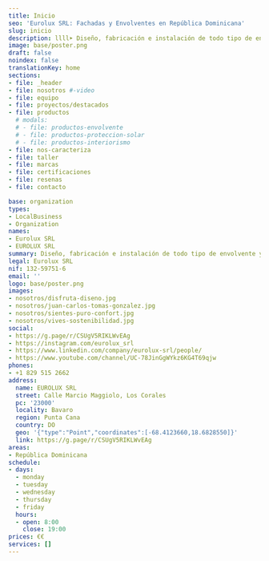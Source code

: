 ```yaml
---
title: Inicio
seo: 'Eurolux SRL: Fachadas y Envolventes en República Dominicana'
slug: inicio
description: llll➤ Diseño, fabricación e instalación de todo tipo de envolvente y fachada ligera para su proyecto ✅ aluminio y vidrio, toldos y palilleras, shutters…
image: base/poster.png
draft: false
noindex: false
translationKey: home
sections:
- file: _header
- file: nosotros #-video
- file: equipo
- file: proyectos/destacados
- file: productos
  # modals:
  # - file: productos-envolvente
  # - file: productos-proteccion-solar
  # - file: productos-interiorismo
- file: nos-caracteriza
- file: taller
- file: marcas
- file: certificaciones
- file: resenas
- file: contacto

base: organization
types:
- LocalBusiness
- Organization
names:
- Eurolux SRL
- EUROLUX SRL
summary: Diseño, fabricación e instalación de todo tipo de envolvente y fachada ligera para su proyecto en República Dominicana; aluminio y vidrio, toldos y palilleras, shutters…
legal: Eurolux SRL
nif: 132-59751-6
email: ''
logo: base/poster.png
images:
- nosotros/disfruta-diseno.jpg
- nosotros/juan-carlos-tomas-gonzalez.jpg
- nosotros/sientes-puro-confort.jpg
- nosotros/vives-sostenibilidad.jpg
social:
- https://g.page/r/CSUgV5RIKLWvEAg
- https://instagram.com/eurolux_srl
- https://www.linkedin.com/company/eurolux-srl/people/
- https://www.youtube.com/channel/UC-78JinGgWYkz6KG4T69qjw
phones:
- +1 829 515 2662
address:
  name: EUROLUX SRL
  street: Calle Marcio Maggiolo, Los Corales
  pc: '23000'
  locality: Bavaro
  region: Punta Cana
  country: DO
  geo: '{"type":"Point","coordinates":[-68.4123660,18.6828550]}'
  link: https://g.page/r/CSUgV5RIKLWvEAg
areas:
- República Dominicana
schedule:
- days:
  - monday
  - tuesday
  - wednesday
  - thursday
  - friday
  hours:
  - open: 8:00
    close: 19:00
prices: €€
services: []
---
```

